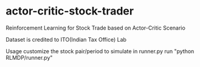 # actor-critic-stock-trader
Reinforcement Learning for Stock Trade based on Actor-Critic Scenario

Dataset is credited to ITO(Indian Tax Office) Lab

Usage
customize the stock pair/period to simulate in runner.py
run "python RLMDP/runner.py"